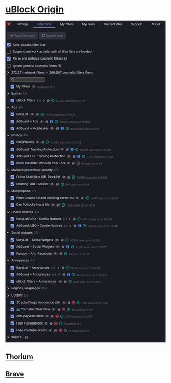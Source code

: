 # [uBlock Origin](https://ublockorigin.com/)

![Brave](/src/ublock-origin.png)

## [Thorium](https://thorium.rocks/)
## [Brave](https://brave.com/)